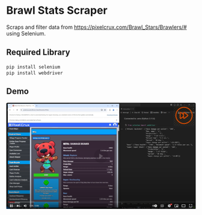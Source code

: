 # Brawl Stats Scraper
Scraps and filter data from https://pixelcrux.com/Brawl_Stars/Brawlers/# using Selenium. 

## Required Library
````
pip install selenium
pip install webdriver
````

## Demo
[![Watch the video](https://github.com/Jooi025/Brawl-Stats-Scraper/blob/master/thumbnail.png)](https://www.youtube.com/watch?v=4hfhFcTNGo8&t=38s&ab_channel=Joseph)
